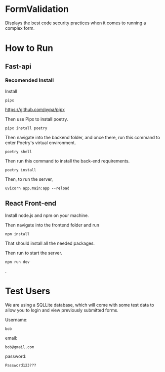 # FormValidation
Displays the best code security practices when it comes to running a complex form.

# How to Run

## Fast-api
### Recomended Install
Install
```
pipx
```
https://github.com/pypa/pipx

Then use Pipx to install poetry.

```
pipx install poetry
```

Then navigate into the backend folder, and once there, run this command to enter Poetry's virtual environment.
```
poetry shell
```

Then run this command to install the back-end requirements.
```
poetry install
```

Then, to run the server,
```
uvicorn app.main:app --reload
```

## React Front-end

Install node.js and npm on your machine.

Then navigate into the frontend folder and run
```
npm install
```
That should install all the needed packages.

Then run to start the server.

```
npm run dev
```
.

# Test Users 

We are using a SQLLite database, which will come with some test data to allow you to login and view previously submitted forms.

Username:

```
bob
```

email:

```
bob@gmail.com
```

password:

```
Password123???
```
